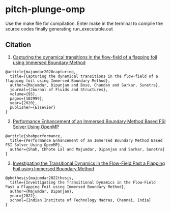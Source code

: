 # pitch-plunge-omp

Use the make file for compilation. Enter make in the terminal to compile the source codes finally generating run_executable.out

## Citation

1. [Capturing the dynamical transitions in the flow-field of a flapping foil using Immersed Boundary Method](https://www.sciencedirect.com/science/article/abs/pii/S0889974620300128)
```
@article{majumdar2020capturing,
  title={Capturing the dynamical transitions in the flow-field of a flapping foil using Immersed Boundary Method},
  author={Majumdar, Dipanjan and Bose, Chandan and Sarkar, Sunetra},
  journal={Journal of Fluids and Structures},
  volume={95},
  pages={102999},
  year={2020},
  publisher={Elsevier}
}
```

2. [Performance Enhancement of an Immersed Boundary Method Based FSI Solver Using OpenMP](https://www.nal.res.in/cfdimgs/FullPaper/P27-Performance%20Enhancement%20of%20an%20Immersed%20Boundary%20Method.pdf)

```
@article{shahperformance,
  title={Performance Enhancement of an Immersed Boundary Method Based FSI Solver Using OpenMP},
  author={Shah, Chhote Lal and Majumdar, Dipanjan and Sarkar, Sunetra}
}
```

3. [Investigating the Transitional Dynamics in the Flow-Field Past a Flapping Foil using Immersed Boundary Method](https://www.researchgate.net/publication/376596327_Investigating_the_Transitional_Dynamics_in_the_Flow-Field_Past_a_Flapping_Foil_using_Immersed_Boundary_Method)

```
@phdthesis{majumdar2022thesis,
  title={Investigating the Transitional Dynamics in the Flow-Field Past a Flapping Foil using Immersed Boundary Method},
  author={Majumdar, Dipanjan},
  year={2022},
  school={Indian Institute of Technology Madras, Chennai, India}
}
```
